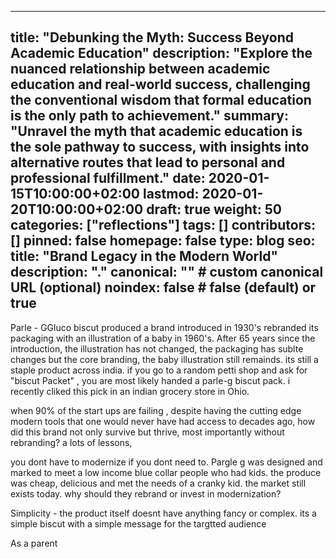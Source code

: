 ---
title: "Debunking the Myth: Success Beyond Academic Education"
description: "Explore the nuanced relationship between academic education and real-world success, challenging the conventional wisdom that formal education is the only path to achievement."
summary: "Unravel the myth that academic education is the sole pathway to success, with insights into alternative routes that lead to personal and professional fulfillment."
date: 2020-01-15T10:00:00+02:00
lastmod: 2020-01-20T10:00:00+02:00
draft: true
weight: 50
categories: ["reflections"]
tags: []
contributors: []
pinned: false
homepage: false
type: blog
seo:
  title: "Brand Legacy in the Modern World"
  description: ".\"
  canonical: "" # custom canonical URL (optional)
  noindex: false # false (default) or true
--

Parle - GGluco biscut produced a brand introduced in 1930's rebranded its packaging with an illustration of a baby in 1960's. After 65 years since the introduction, the illustration has not changed, the packaging has sublte changes but the core branding, the baby illustration still remainds. its still a staple product across india. if you go to a random petti shop and ask for "biscut Packet" , you are most likely handed a parle-g biscut pack. i recently cliked this pick in an indian grocery store in Ohio.

when 90% of the start ups are failing , despite having the cutting edge modern tools that one would never have had access to decades ago, how did this brand not only survive but thrive, most importantly without rebranding?
a lots of lessons,

you dont have to modernize if you dont need to. Pargle g was designed and marked to meet a low income blue collar people who had kids. the produce was cheap, delicious and met the needs of a cranky kid. the market still exists today. why should they rebrand or invest in modernization?


Simplicity - the product itself doesnt have anything fancy or complex. its a simple biscut with a simple message for the targtted audience

As a parent

